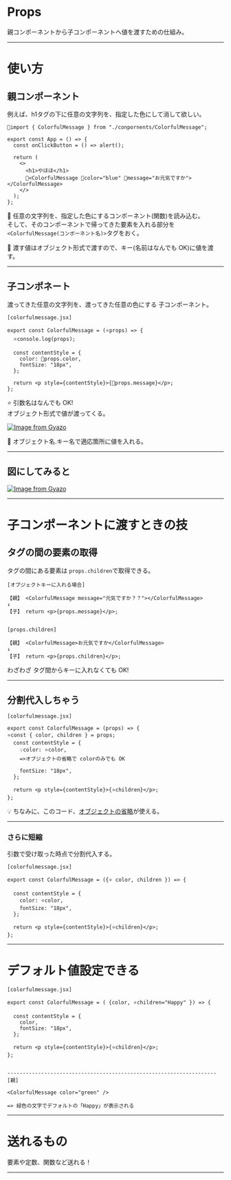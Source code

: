 # Props
親コンポーネントから子コンポーネントへ値を渡すための仕組み。
***

# 使い方
## 親コンポーネント
例えば、h1タグの下に任意の文字列を、指定した色にして消して欲しい。
~~~
🩵import { ColorfulMessage } from "./conpornents/ColorfulMessage";

export const App = () => {
  const onClickButton = () => alert();

  return (
    <>
      <h1>やほほ</h1>
      🩵<ColorfulMessage 🩷color="blue" 🩷message="お元気ですか"></ColorfulMessage>
    </>
  );
};
~~~
🩵 任意の文字列を、指定した色にするコンポーネント(関数)を読み込む。  
そして、そのコンポーネントで帰ってきた要素を入れる部分を`<ColorfulMessage(コンポーネント名)>`タグをおく。  

🩷 渡す値はオブジェクト形式で渡すので、キー(名前はなんでも OK)に値を渡す。
***

## 子コンポネート
渡ってきた任意の文字列を、渡ってきた任意の色にする 子コンポーネント。
~~~
[colorfulmessage.jsx]

export const ColorfulMessage = (⭐️props) => {
  ⭐️console.log(props);

  const contentStyle = {
    color: 🧡props.color,
    fontSize: "18px",
  };

  return <p style={contentStyle}>{🧡props.message}</p>;
};
~~~
⭐️ 引数名はなんでも OK!  
オブジェクト形式で値が渡ってくる。  

[![Image from Gyazo](https://i.gyazo.com/5ecd60e34b244a1f5ebc761c02c960fd.png)](https://gyazo.com/5ecd60e34b244a1f5ebc761c02c960fd)


🧡 オブジェクト名.キー名で適応箇所に値を入れる。
***

## 図にしてみると

[![Image from Gyazo](https://i.gyazo.com/6c274bbe9cc2e4d8299b9e544b1115b5.png)](https://gyazo.com/6c274bbe9cc2e4d8299b9e544b1115b5)
***

# 子コンポーネントに渡すときの技
## タグの間の要素の取得
タグの間にある要素は `props.children`で取得できる。
~~~
[オブジェクトキーに入れる場合]

【親】 <ColorfulMessage message="元気ですか？？"></ColorfulMessage>
↓
【子】 return <p>{props.message}</p>;


[props.children]

【親】 <ColorfulMessage>お元気ですか</ColorfulMessage>
↓
【子】 return <p>{props.children}</p>;
~~~
わざわざ タグ間からキーに入れなくても OK!
***

## 分割代入しちゃう
~~~
[colorfulmessage.jsx]

export const ColorfulMessage = (props) => {
⭐️const { color, children } = props;
  const contentStyle = {
    💡color: ⭐️color,
    =>オブジェクトの省略で colorのみでも OK

    fontSize: "18px",
  };

  return <p style={contentStyle}>{⭐️children}</p>;
};
~~~
💡 ちなみに、このコード、[オブジェクトの省略](https://github.com/Tarara33/TIL/blob/main/JavaScript/JS%E3%82%AA%E3%83%96%E3%82%B8%E3%82%A7%E3%82%AF%E3%83%88.md#%EF%B8%8F-%E7%9C%81%E7%95%A5%E8%A8%98%E6%B3%95)が使える。
***

### さらに短縮
引数で受け取った時点で分割代入する。
~~~
[colorfulmessage.jsx]

export const ColorfulMessage = ({⭐️ color, children }) => {

  const contentStyle = {
    color: ⭐️color,
    fontSize: "18px",
  };

  return <p style={contentStyle}>{⭐️children}</p>;
};
~~~
***

# デフォルト値設定できる
~~~
[colorfulmessage.jsx]

export const ColorfulMessage = ( {color, ⭐️children="Happy" }) => {

  const contentStyle = {
    color,
    fontSize: "18px",
  };

  return <p style={contentStyle}>{⭐️children}</p>;
};


--------------------------------------------------------------------
[親]

<ColorfulMessage color="green" />

=> 緑色の文字でデフォルトの「Happy」が表示される
~~~
***

# 送れるもの
要素や定数、関数など送れる！
***
